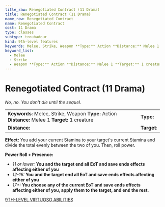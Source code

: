 ```yaml
---
title_raw: Renegotiated Contract (11 Drama)
title: Renegotiated Contract (11 Drama)
name_raw: Renegotiated Contract
name: Renegotiated Contract
cost: 11 Drama
type: classes
subtype: troubadour
kind: 9th-level features
keywords: Melee, Strike, Weapon **Type:** Action **Distance:** Melee 1 **Target:** 1 creature
keyword_list:
  - Melee
  - Strike
  - Weapon **Type:** Action **Distance:** Melee 1 **Target:** 1 creature
---
```


# Renegotiated Contract (11 Drama)

*No, no. You don't die until the sequel.*

|                                                                                                   |             |
| :------------------------------------------------------------------------------------------------ | :---------- |
| **Keywords:** Melee, Strike, Weapon **Type:** Action **Distance:** Melee 1 **Target:** 1 creature | **Type:**   |
| **Distance:**                                                                                     | **Target:** |

**Effect:** You add your current Stamina to your target's current Stamina and divide the total evenly between the two of you. Then, roll power.

**Power Roll + Presence:**

- *11 or lower:* **You and the target end all EoT and save ends effects affecting either of you**
- *12-16:* **You and the target end all EoT and save ends effects affecting either of you**
- *17+:* **You choose any of the current EoT and save ends effects affecting either of you, apply them to the target, and end the rest.**

[9TH-LEVEL VIRTUOSO ABILITIES](./9th-Level%20Virtuoso%20Abilities.md)

